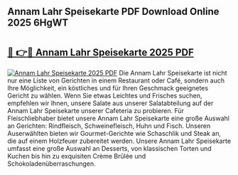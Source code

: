 ## Annam Lahr Speisekarte PDF Download Online 2025 6HgWT

# <h2><a href="http://gcblzof.nevu.top/?p=Annam+Lahr+Speisekarte">🔗 👉🔴 Annam Lahr Speisekarte 2025 PDF</a></h2>

[![Annam Lahr Speisekarte 2025 PDF](https://i.imgur.com/dBaPXMq.png)](http://gcblzof.nevu.top/?p=Annam+Lahr+Speisekarte)
Die Annam Lahr Speisekarte ist nicht nur eine Liste von Gerichten in einem Restaurant oder Café, sondern auch Ihre Möglichkeit, ein köstliches und für Ihren Geschmack geeignetes Gericht zu wählen. Wenn Sie etwas Leichtes und Frisches suchen, empfehlen wir Ihnen, unsere Salate aus unserer Salatabteilung auf der Annam Lahr Speisekarte unserer Cafeteria zu probieren. Für Fleischliebhaber bietet unsere Annam Lahr Speisekarte eine große Auswahl an Gerichten: Rindfleisch, Schweinefleisch, Huhn und Fisch. Unseren Auserwählten bieten wir Gourmet-Gerichte wie Schaschlik und Steak an, die auf einem Holzfeuer zubereitet werden. Unsere Annam Lahr Speisekarte umfasst eine große Auswahl an Desserts, von klassischen Torten und Kuchen bis hin zu exquisiten Crème Brûlée und Schokoladenüberraschungen.
